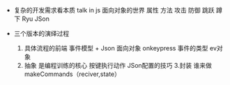 - 复杂的开发需求看本质
    talk in js 面向对象的世界
    属性  方法
    攻击  防御 跳跃 蹲下 Ryu JSon


- 三个版本的演绎过程
    1. 具体流程的前端
        事件模型 + Json 面向对象
        onkeypress 事件的类型  ev对象
    2. 抽象 是编程训练的核心
        按键执行动作  JSon配置的技巧
    3.封装 谁来做
        makeCommands（reciver,state）